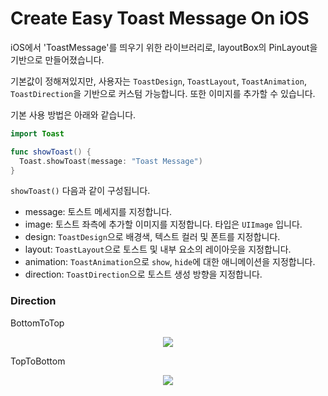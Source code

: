 # Create Easy Toast Message On iOS

iOS에서 'ToastMessage'를 띄우기 위한 라이브러리로, layoutBox의 PinLayout을 기반으로 만들어졌습니다.

기본값이 정해져있지만, 사용자는 `ToastDesign`, `ToastLayout`, `ToastAnimation`, `ToastDirection`을 기반으로 커스텀 가능합니다.
또한 이미지를 추가할 수 있습니다.

기본 사용 방법은 아래와 같습니다.

``` swift
import Toast

func showToast() {
  Toast.showToast(message: "Toast Message")
}
```

`showToast()` 다음과 같이 구성됩니다.
- message: 토스트 메세지를 지정합니다.
- image: 토스트 좌측에 추가할 이미지를 지정합니다. 타입은 `UIImage` 입니다.
- design: `ToastDesign`으로 배경색, 텍스트 컬러 및 폰트를 지정합니다.
- layout: `ToastLayout`으로 토스트 및 내부 요소의 레이아웃을 지정합니다.
- animation: `ToastAnimation`으로 `show`, `hide`에 대한 애니메이션을 지정합니다.
- direction: `ToastDirection`으로 토스트 생성 방향을 지정합니다.


### Direction
BottomToTop
<p align="center">
  <img src="![bt](https://github.com/Guboneui/Toast/assets/73548875/222e4567-fb68-4689-839c-000912b26f3c)">
</p>

TopToBottom
<p align="center">
  <img src="![tb](https://github.com/Guboneui/Toast/assets/73548875/60441333-1efa-4e1e-8a14-a1228486adf3)">
</p>


